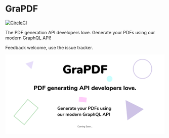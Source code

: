 # GraPDF

[![CircleCI](https://circleci.com/gh/kriswep/grapdf.svg?style=svg)](https://circleci.com/gh/kriswep/grapdf)

The PDF generation API developers love. Generate your PDFs using our modern GraphQL API!

Feedback welcome, use the issue tracker.

![GraPDF logo establishing the love devs feel for our PDF generating GraphQL API.](./GraPDF.png 'GraPDF')
